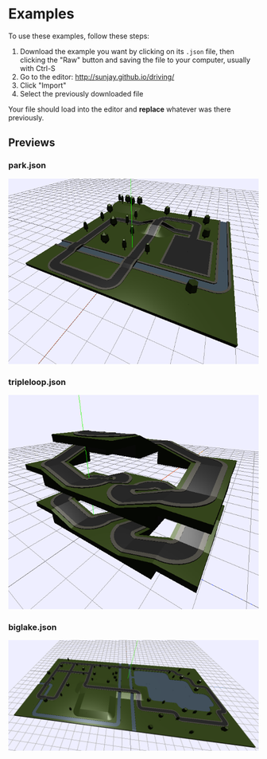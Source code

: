 # Examples
To use these examples, follow these steps:

1. Download the example you want by clicking on its `.json` file, then clicking the "Raw" button and saving the file to your computer, usually with Ctrl-S
2. Go to the editor: http://sunjay.github.io/driving/
3. Click "Import"
4. Select the previously downloaded file

Your file should load into the editor and **replace** whatever was there previously.

## Previews
### park.json
[![Park](park.png)](park.json)

### tripleloop.json
[![Triple Loop](tripleloop.png)](tripleloop.json)

### biglake.json
[![Big Lake](biglake.png)](biglake.json)


